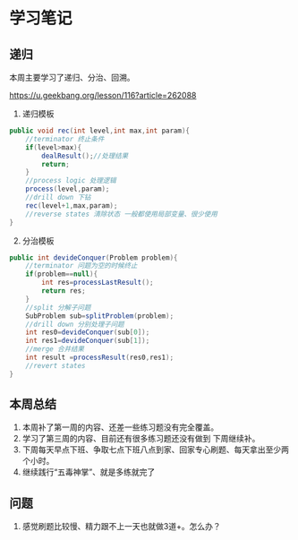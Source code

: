 # 学习笔记

## 递归

本周主要学习了递归、分治、回溯。

https://u.geekbang.org/lesson/116?article=262088

1. 递归模板

```java
public void rec(int level,int max,int param){
	//terminator 终止条件
	if(level>max){
		dealResult();//处理结果
		return;
	}
	//process logic 处理逻辑
	process(level,param);
	//drill down 下钻
	rec(level+1,max,param);
	//reverse states 清除状态 一般都使用局部变量、很少使用
}
```

2. 分治模板

```java
public int devideConquer(Problem problem){
	//terminator 问题为空的时候终止
	if(problem==null){
		int res=processLastResult();
		return res;
	}
	//split 分解子问题
	SubProblem sub=splitProblem(problem);
	//drill down 分别处理子问题
	int res0=devideConquer(sub[0]);
	int res1=devideConquer(sub[1]);
	//merge 合并结果
	int result =processResult(res0,res1);
	//revert states
}
```



## 本周总结

1. 本周补了第一周的内容、还差一些练习题没有完全覆盖。
2. 学习了第三周的内容、目前还有很多练习题还没有做到 下周继续补。 
3. 下周每天早点下班、争取七点下班八点到家、回家专心刷题、每天拿出至少两个小时。
4. 继续践行“五毒神掌”、就是多练就完了

## 问题

1. 感觉刷题比较慢、精力跟不上一天也就做3道+。怎么办？